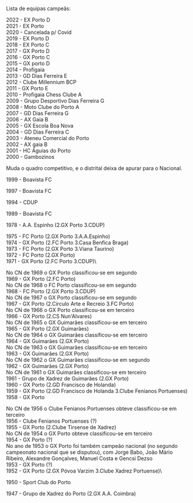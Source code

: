 Lista de equipas campeãs:

2022 - EX Porto D\
2021 - EX Porto\
2020 - Cancelada p/ Covid\
2019 - EX Porto D\
2018 - EX Porto C\
2017 - GX Porto D\
2016 - GX Porto C\
2015 – GX porto D\
2014 - Profigaia\
2013 - GD Dias Ferreira E\
2012 - Clube Millennium BCP\
2011 - GX Porto E\
2010 - Profigaia Chess Clube A\
2009 - Grupo Desportivo Dias Ferreira G\
2008 - Moto Clube do Porto A\
2007 - GD Dias Ferreira G\
2006 - AX Gaia B\
2005 - GX Escola Boa Nova\
2004 - GD Dias Ferreira C\
2003 - Ateneu Comercial do Porto\
2002 - AX gaia B\
2001 - HC Águias do Porto\
2000 - Gambozinos

Muda o quadro competitivo, e o distrital deixa de apurar para o Nacional.

1999 - Boavista FC

1997 - Boavista FC

1994 - CDUP

1989 - Boavista FC

1978 - A.A. Espinho (2.GX Porto 3.CDUP)

1975 - FC Porto (2.GX Porto 3.A.A.Espinho)\
1974 - GX Porto (2.FC Porto 3.Casa Benfica Braga)\
1973 - FC Porto (2.GX Porto 3.Viana Taurino)\
1972 - FC Porto (2.GX Porto)\
1971 - GX Porto (2.FC Porto 3.CDUP)\

No CN de 1969 o GX Porto classificou-se em segundo\
1969 - GX Porto (2.FC Porto)\
No CN de 1968 o FC Porto classificou-se em segundo\
1968 - FC Porto (2.GX Porto 3.CDUP)\
No CN de 1967 o GX Porto classificou-se em segundo\
1967 - GX Porto (2.Circulo Arte e Recreio 3.FC Porto)\
No CN de 1966 o GX Porto classificou-se em terceiro\
1966 - GX Porto (2.CS Nun'Alvares)\
No CN de 1965 o GX Guimarães classificou-se em terceiro\
1965 - GX Porto (2.GX Guimarães)\
No CN de 1964 o GX Guimarães classificou-se em terceiro\
1964 - GX Guimarães (2.GX Porto)\
No CN de 1963 o GX Guimarães classificou-se em terceiro\
1963 - GX Guimarães (2.GX Porto)\
No CN de 1962 o GX Guimarães classificou-se em segundo\
1962 - GX Guimarães (2.GX Porto)\
No CN de 1961 o GX Guimarães classificou-se em terceiro\
1961 - Grupo de Xadrez de Guimarães (2.GX Porto)\
1960 - GX Porto (2.GD Francisco de Holanda)\
1959 - GX Porto (2.GD Francisco de Holanda 3.Clube Fenianos Portuenses)\
1958 - GX Porto

No CN de 1956 o Clube Fenianos Portuenses obteve classificou-se em terceiro\
1956 - Clube Fenianos Portuenses (?)\
1955 - GX Porto (2.Clube Tirsense de Xadrez)\
No CN de 1954 o GX Porto obteve classificou-se em terceiro\
1954 - GX Porto (?)\
No ano de 1953 o GX Porto foi também campeão nacional (no segundo campeonato nacional que se disputou), com Jorge Babo, João Mário Ribeiro, Alexandre Gonçalves, Manuel Costa e Gencsi Dezso\
1953 - GX Porto (?)\
1952 - GX Porto (2.GX Póvoa Varzim 3.Clube Xadrez Portuense)\

1950 - Sport Club do Porto

1947 - Grupo de Xadrez do Porto (2.GX A.A. Coimbra)
